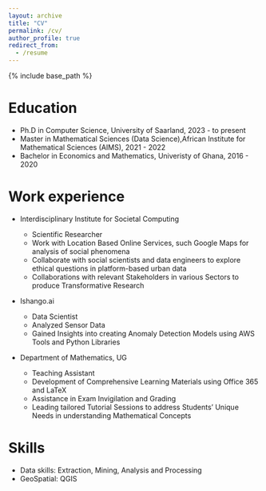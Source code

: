 ```yaml
---
layout: archive
title: "CV"
permalink: /cv/
author_profile: true
redirect_from:
  - /resume
---
```


{% include base_path %}

Education
======
* Ph.D in Computer Science, University of Saarland, 2023 - to present
* Master in Mathematical Sciences (Data Science),African Institute for Mathematical Sciences (AIMS), 2021 -  2022
* Bachelor in Economics and Mathematics, Univeristy of Ghana, 2016 - 2020

Work experience
======
* Interdisciplinary Institute for Societal Computing ​
  * Scientific Researcher​
  * Work with Location Based Online Services, such Google Maps for analysis of social phenomena​
  * Collaborate with social scientists and data engineers to explore ethical questions in platform-based urban data​
  * Collaborations with relevant Stakeholders in various Sectors to produce Transformative Research

* Ishango.ai ​
  * Data Scientist​
  * Analyzed Sensor Data​
  * Gained Insights into creating Anomaly Detection Models using AWS Tools and Python Libraries

* Department of Mathematics, UG ​
  * Teaching Assistant​
  * Development of Comprehensive Learning Materials using Office 365 and LaTeX​
  * Assistance in Exam Invigilation and Grading​
  * Leading tailored Tutorial Sessions to address Students’ Unique Needs in understanding Mathematical Concepts
  
Skills
======
* Data skills: Extraction, Mining, Analysis and Processing ​
* GeoSpatial: QGIS​

<!-- Publications
======
  <ul>{% for post in site.publications reversed %}
    {% include archive-single-cv.html %}
  {% endfor %}</ul>
  
Talks
======
  <ul>{% for post in site.talks reversed %}
    {% include archive-single-talk-cv.html  %}
  {% endfor %}</ul>
  
Teaching
======
  <ul>{% for post in site.teaching reversed %}
    {% include archive-single-cv.html %}
  {% endfor %}</ul>
  
Service and leadership
======
* Currently signed in to 43 different slack teams -->
